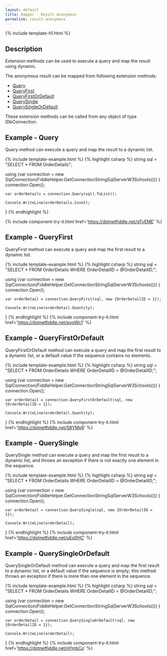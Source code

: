 ```yaml
---
layout: default
title: Dapper - Result Anonymous 
permalink: result-anonymous
---
```


{% include template-h1.html %}

## Description
Extension methods can be used to execute a query and map the result using dynamic.

The anonymous result can be mapped from following extension methods:

- [Query](#example---query)
- [QueryFirst](#example---queryfirst)
- [QueryFirstOrDefault](#example---queryfirstordefault)
- [QuerySingle](#example---querysingle)
- [QuerySingleOrDefault](#example---querysingleordefault)

These extension methods can be called from any object of type IDbConnection.
## Example - Query
Query method can execute a query and map the result to a dynamic list.

{% include template-example.html %} {% highlight csharp %}
string sql = "SELECT * FROM OrderDetails";

using (var connection = new SqlConnection(FiddleHelper.GetConnectionStringSqlServerW3Schools()))
{
	connection.Open();
	
	var orderDetails = connection.Query(sql).ToList();

	Console.WriteLine(orderDetails.Count);
}
{% endhighlight %}

{% include component-try-it.html href='https://dotnetfiddle.net/qTvEME' %}

## Example - QueryFirst
QueryFirst method can execute a query and map the first result to a dynamic list.

{% include template-example.html %} {% highlight csharp %}
string sql = "SELECT * FROM OrderDetails WHERE OrderDetailID = @OrderDetailID;";

using (var connection = new SqlConnection(FiddleHelper.GetConnectionStringSqlServerW3Schools()))
{
	connection.Open();
	
	var orderDetail = connection.QueryFirst(sql, new {OrderDetailID = 1});

	Console.WriteLine(orderDetail.Quantity);
}
{% endhighlight %}
{% include component-try-it.html href='https://dotnetfiddle.net/eogWc1' %}

## Example - QueryFirstOrDefault
QueryFirstOrDefault method can execute a query and map the first result to a dynamic list, or a default value if the sequence contains no elements.

{% include template-example.html %} {% highlight csharp %}
string sql = "SELECT * FROM OrderDetails WHERE OrderDetailID = @OrderDetailID;";

using (var connection = new SqlConnection(FiddleHelper.GetConnectionStringSqlServerW3Schools()))
{
	connection.Open();
	
	var orderDetail = connection.QueryFirstOrDefault(sql, new {OrderDetailID = 1});

	Console.WriteLine(orderDetail.Quantity);
}
{% endhighlight %}
{% include component-try-it.html href='https://dotnetfiddle.net/58YMxR' %}

## Example - QuerySingle
QuerySingle method can execute a query and map the first result to a dynamic list, and throws an exception if there is not exactly one element in the sequence.

{% include template-example.html %} {% highlight csharp %}
string sql = "SELECT * FROM OrderDetails WHERE OrderDetailID = @OrderDetailID;";

using (var connection = new SqlConnection(FiddleHelper.GetConnectionStringSqlServerW3Schools()))
{
	connection.Open();
	
	var orderDetail = connection.QuerySingle(sql, new {OrderDetailID = 1});

	Console.WriteLine(orderDetail);
}
{% endhighlight %}
{% include component-try-it.html href='https://dotnetfiddle.net/uEq0HC' %}

## Example - QuerySingleOrDefault
QuerySingleOrDefault method can execute a query and map the first result to a dynamic list, or a default value if the sequence is empty; this method throws an exception if there is more than one element in the sequence.

{% include template-example.html %} {% highlight csharp %}
string sql = "SELECT * FROM OrderDetails WHERE OrderDetailID = @OrderDetailID;";

using (var connection = new SqlConnection(FiddleHelper.GetConnectionStringSqlServerW3Schools()))
{
	connection.Open();
	
	var orderDetail = connection.QuerySingleOrDefault(sql, new {OrderDetailID = 1});

	Console.WriteLine(orderDetail);
}
{% endhighlight %}
{% include component-try-it.html href='https://dotnetfiddle.net/nYmbCo' %}
